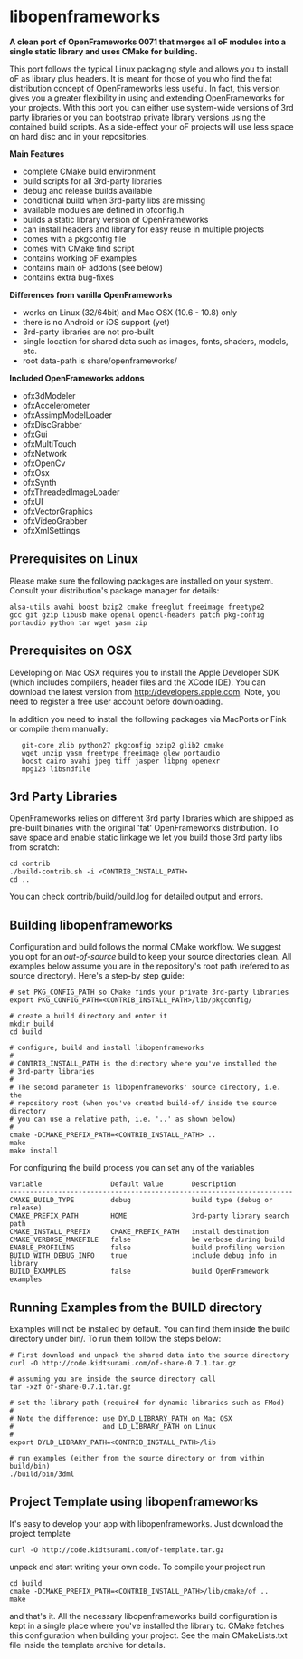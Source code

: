 libopenframeworks
=================

**A clean port of OpenFrameworks 0071 that merges all oF modules into a single static library and uses CMake for building.**

This port follows the typical Linux packaging style and allows you to install oF as library plus headers. It is meant for those of you who find the fat distribution concept of OpenFrameworks less useful. In fact, this version gives you a greater flexibility in using and extending OpenFrameworks for your projects. With this port you can either use system-wide versions of 3rd party libraries or you can bootstrap private library versions using the contained build scripts. As a side-effect your oF projects will use less space on hard disc and in your repositories.

**Main Features**

* complete CMake build environment
* build scripts for all 3rd-party libraries
* debug and release builds available
* conditional build when 3rd-party libs are missing
* available modules are defined in ofconfig.h
* builds a static library version of OpenFrameworks
* can install headers and library for easy reuse in multiple projects
* comes with a pkgconfig file
* comes with CMake find script
* contains working oF examples
* contains main oF addons (see below)
* contains extra bug-fixes

**Differences from vanilla OpenFrameworks**

* works on Linux (32/64bit) and Mac OSX (10.6 - 10.8) only
* there is no Android or iOS support (yet)
* 3rd-party libraries are not pro-built
* single location for shared data such as images, fonts, shaders, models, etc.
* root data-path is share/openframeworks/

**Included OpenFrameworks addons**

* ofx3dModeler
* ofxAccelerometer
* ofxAssimpModelLoader
* ofxDiscGrabber
* ofxGui
* ofxMultiTouch
* ofxNetwork
* ofxOpenCv
* ofxOsx
* ofxSynth
* ofxThreadedImageLoader
* ofxUI
* ofxVectorGraphics
* ofxVideoGrabber
* ofxXmlSettings


Prerequisites on Linux
--------------------------

Please make sure the following packages are installed on your system. Consult your distribution's package manager for details:

    alsa-utils avahi boost bzip2 cmake freeglut freeimage freetype2
    gcc git gzip libusb make openal opencl-headers patch pkg-config
    portaudio python tar wget yasm zip


Prerequisites on OSX
--------------------------

Developing on Mac OSX requires you to install the Apple Developer SDK (which includes compilers, header files and the XCode IDE). You can download the latest version from http://developers.apple.com. Note, you need to register a free user account before downloading.

In addition you need to install the following packages via MacPorts or Fink or compile them manually:

       git-core zlib python27 pkgconfig bzip2 glib2 cmake
       wget unzip yasm freetype freeimage glew portaudio
       boost cairo avahi jpeg tiff jasper libpng openexr
       mpg123 libsndfile


3rd Party Libraries
----------------------

OpenFrameworks relies on different 3rd party libraries which are shipped as pre-built binaries with the original 'fat' OpenFrameworks distribution. To save space and enable static linkage we let you build those 3rd party libs from scratch:

    cd contrib
    ./build-contrib.sh -i <CONTRIB_INSTALL_PATH>
    cd ..

You can check contrib/build/build.log for detailed output and errors.


Building libopenframeworks
----------------------------

Configuration and build follows the normal CMake workflow. We suggest you opt for an *out-of-source* build to keep your source directories clean. All examples below assume you are in the repository's root path (refered to as source directory). Here's a step-by step guide:

    # set PKG_CONFIG_PATH so CMake finds your private 3rd-party libraries
    export PKG_CONFIG_PATH=<CONTRIB_INSTALL_PATH>/lib/pkgconfig/

    # create a build directory and enter it
    mkdir build
    cd build

    # configure, build and install libopenframeworks
    #
    # CONTRIB_INSTALL_PATH is the directory where you've installed the
    # 3rd-party libraries
    #
    # The second parameter is libopenframeworks' source directory, i.e. the
    # repository root (when you've created build-of/ inside the source directory
    # you can use a relative path, i.e. '..' as shown below)
    #
    cmake -DCMAKE_PREFIX_PATH=<CONTRIB_INSTALL_PATH> ..
    make
    make install


For configuring the build process you can set any of the variables

    Variable                 Default Value       Description
    ----------------------------------------------------------------------
    CMAKE_BUILD_TYPE         debug               build type (debug or release)
    CMAKE_PREFIX_PATH        HOME                3rd-party library search path
    CMAKE_INSTALL_PREFIX     CMAKE_PREFIX_PATH   install destination
    CMAKE_VERBOSE_MAKEFILE   false               be verbose during build
    ENABLE_PROFILING         false               build profiling version
    BUILD_WITH_DEBUG_INFO    true                include debug info in library
    BUILD_EXAMPLES           false               build OpenFramework examples


Running Examples from the BUILD directory
------------------------------------------------

Examples will not be installed by default. You can find them inside the build directory under bin/. To run them follow the steps below:

    # First download and unpack the shared data into the source directory
    curl -O http://code.kidtsunami.com/of-share-0.7.1.tar.gz

    # assuming you are inside the source directory call
    tar -xzf of-share-0.7.1.tar.gz

    # set the library path (required for dynamic libraries such as FMod)
    #
    # Note the difference: use DYLD_LIBRARY_PATH on Mac OSX
    #                      and LD_LIBRARY_PATH on Linux
    #
    export DYLD_LIBRARY_PATH=<CONTRIB_INSTALL_PATH>/lib

    # run examples (either from the source directory or from within build/bin)
    ./build/bin/3dml

Project Template using libopenframeworks
------------------------------------------------

It's easy to develop your app with libopenframeworks. Just download the project template

    curl -O http://code.kidtsunami.com/of-template.tar.gz

unpack and start writing your own code. To compile your project run

    cd build
    cmake -DCMAKE_PREFIX_PATH=<CONTRIB_INSTALL_PATH>/lib/cmake/of ..
    make

and that's it. All the necessary libopenframeworks build configuration is kept in a single place where you've installed the library to. CMake fetches this configuration when building your project. See the main CMakeLists.txt file inside the template archive for details.
